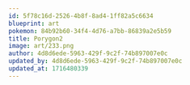 ```yaml
---
id: 5f78c16d-2526-4b8f-8ad4-1ff82a5c6634
blueprint: art
pokemon: 84b92b60-34f4-4d76-a7bb-86839a2e5b59
title: Porygon2
image: art/233.png
author: 4d8d6ede-5963-429f-9c2f-74b897007e0c
updated_by: 4d8d6ede-5963-429f-9c2f-74b897007e0c
updated_at: 1716480339
---
```


